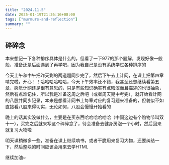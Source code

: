 ```yaml
---
title: "2024.11.5"
date: 2025-01-19T21:36:16+08:00
tags: ["murmurs-and-reflection"]
summary: ""
---
```

## 碎碎念
本来想记一下各种排序具体是什么的，但看了一下977的那个题解，发现好像一般般，准备还是后面遇到了再学吧，因为我自己是没有系统学过各种排序的

今天上午和中午把昨天剩的两道题同步完了，然后下午去上计网，在课上把第四章啃完啦，开心！！哈哈哈哈哈哈，今天下午效率还不错，我甚至还想继续看第五章，感觉计网还是很有意思的，只是有些知识确实有点晦涩而且描述的也很抽象，然后有点难记住，所以我是准备这周之后吧（或者周天期中考完），就开始看计网的八股并同步记录，本来是想看计网书上每章对应的复习题来准备的，但貌似不如直接看八股来得切实，无论如何，八股会慢慢开始看的

晚上的话其实没做什么，主要是在买东西哈哈哈哈哈哈（中国这边有个购物节叫双十一），买完之后就来写这个碎碎念了，待会准备去健身房泡一个小时，然后回来就复习大物啦

明天课稍微多一些，准备在课上继续啃书，或者干脆用来复习大物，还要纠结一下，然后整块的时间应该会用来去学HTML

继续加油~
